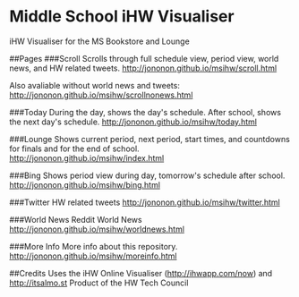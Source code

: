 # Middle School iHW Visualiser
iHW Visualiser for the MS Bookstore and Lounge

##Pages
###Scroll
Scrolls through full schedule view, period view, world news, and HW related tweets.
http://jononon.github.io/msihw/scroll.html

Also avaliable without world news and tweets:
http://jononon.github.io/msihw/scrollnonews.html

###Today
During the day, shows the day's schedule. After school, shows the next day's schedule.
http://jononon.github.io/msihw/today.html

###Lounge
Shows current period, next period, start times, and countdowns for finals and for the end of school.
http://jononon.github.io/msihw/index.html

###Bing
Shows period view during day, tomorrow's schedule after school.
http://jononon.github.io/msihw/bing.html

###Twitter
HW related tweets
http://jononon.github.io/msihw/twitter.html

###World News
Reddit World News
http://jononon.github.io/msihw/worldnews.html

###More Info
More info about this repository.
http://jononon.github.io/msihw/moreinfo.html

##Credits
Uses the iHW Online Visualiser (http://ihwapp.com/now) and http://itsalmo.st
Product of the HW Tech Council

